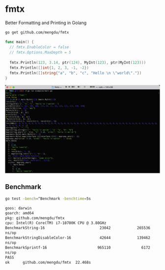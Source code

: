 # fmtx

Better Formatting and Printing in Golang

```sh
go get github.com/mengdu/fmtx
```

```go
func main() {
  // fmtx.EnableColor = false
  // fmtx.Options.MaxDepth = 5

  fmtx.Println(123, 3.14, ptr(124), MyInt(123), ptr(MyInt(123)))
  fmtx.Println([]int{1, 2, 3, -1, -2})
  fmtx.Println([]string{"a", "b", "c", "Hello \n \"world\"."})
}
```

![](preview.png)

## Benchmark

```sh
go test -bench=^Benchmark -benchtime=5s
```

```
goos: darwin
goarch: amd64
pkg: github.com/mengdu/fmtx
cpu: Intel(R) Core(TM) i7-10700K CPU @ 3.80GHz
BenchmarkString-16                         23042            265536 ns/op
BenchmarkStringDisableColor-16             42644            139462 ns/op
BenchmarkSprintf-16                       965110              6172 ns/op
PASS
ok      github.com/mengdu/fmtx  22.468s
```
